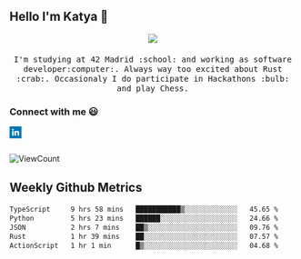 
## Hello I'm Katya :wave:

<p align="center">
  <img src="https://raw.githubusercontent.com/coderjojo/coderjojo/master/img/github.gif" width=100>
  <br><br>
  <samp>
    I'm studying at 42 Madrid :school: </a> and working as software developer:computer:. Always way too excited about Rust :crab:. Occasionaly I do participate in Hackathons :bulb: and play Chess.
  </samp>
</p>

### Connect with me :smiley:
<a href="https://www.linkedin.com/in/ekaterina-prusakova-b209b494/">
  <img align="left" alt="Katya Prusakova" width="21px" src="https://raw.githubusercontent.com/edent/SuperTinyIcons/099dc12b59179d07d534069bc8551718f786d91a/images/svg/linkedin.svg" />
</a>
<br/><br/>


<!--  ![visitors](https://visitor-badge.glitch.me/badge?page_id=KatyaPrusakova/KatyaPrusakova) -->

![ViewCount](https://views.whatilearened.today/views/github/KatyaPrusakova/views.svg)

## Weekly Github Metrics

<!--START_SECTION:waka-->

```text
TypeScript     9 hrs 58 mins   ███████████▒░░░░░░░░░░░░░   45.65 %
Python         5 hrs 23 mins   ██████░░░░░░░░░░░░░░░░░░░   24.66 %
JSON           2 hrs 7 mins    ██▒░░░░░░░░░░░░░░░░░░░░░░   09.76 %
Rust           1 hr 39 mins    ██░░░░░░░░░░░░░░░░░░░░░░░   07.57 %
ActionScript   1 hr 1 min      █▒░░░░░░░░░░░░░░░░░░░░░░░   04.68 %
```

<!--END_SECTION:waka-->